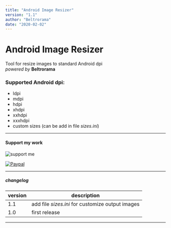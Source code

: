 ```yaml
---
title: "Android Image Resizer"
version: "1.1"
author: "Beltrorama"
date: "2020-02-02"
---
```



# Android Image Resizer
Tool for resize images to standard Android dpi  
*powered by* **Beltrorama**  


### Supported Android dpi:
- ldpi
- mdpi
- hdpi
- xhdpi
- xxhdpi
- xxxhdpi
- custom sizes (can be add in file *sizes.ini*)

***
#### Support my work
![support me](https://iq8q7a.am.files.1drv.com/y4mK7HbEaLlc0cX9weweVlrbCyH1TLb3w4yD00x6KHF8KTDNLLTO-esboxAFNxzZ37ZRY19IvcpmCA83hGD5FTCs_xTXmeRkDfWMGIB0LVTSoC5d0b4JjwM7dyaR78JO5QJZQHdvVuRRy4Q_yZ64G8PSNjNo7UTt4cIY7fULwjCGYUwSWQzp2NTAAfAB-ogkRhQgXlQCC54WLozrztl2EE9Kg?width=100&height=100&cropmode=none "support me")

[![Paypal](https://iq8h7a.am.files.1drv.com/y4m57rrc80qTsP80Oea7zli7YUK6SKqGL2X2e5dZbg-raVjPEvWj8t4MyQ6Tm3LTvo2SZ3PDIt9Oq4IaPfmgKjWIa9HaqO5CRGGHbNUz4GoIIJcqTMwtQIDaq6viYB_rfk9k1sJQyHRGra8Um-xatybqi0ThuqE3CQ6Qy_337oN3qmqFf2Iv9BmCOLQA5O9aNMylyZOGQ7q7fzNFms3m1bROQ?width=100&height=100&cropmode=none)](https://www.paypal.com/cgi-bin/webscr?cmd=_donations&business=beltrorama%40gmail.com&currency_code=EUR&source=url)
***



##### changelog
version | description
------------ | -------------
1.1 | add file *sizes.ini* for customize output images
1.0 | first release  
***
